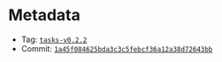 # Metadata
- Tag: [`tasks-v0.2.2`](https://github.com/mimic-fi/v3-core/releases/tag/tasks-v0.2.2)
- Commit: [`1a45f084625bda3c3c5febcf36a12a38d72643bb`](https://github.com/mimic-fi/v3-core/commit/1a45f084625bda3c3c5febcf36a12a38d72643bb)
 